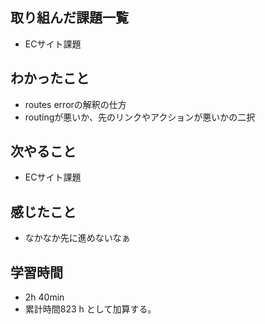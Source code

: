 ## 取り組んだ課題一覧
- ECサイト課題
## わかったこと
- routes errorの解釈の仕方
- routingが悪いか、先のリンクやアクションが悪いかの二択
## 次やること
- ECサイト課題
## 感じたこと
- なかなか先に進めないなぁ
## 学習時間
- 2h 40min
-  累計時間823 h として加算する。